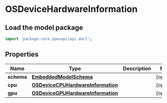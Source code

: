 # OSDeviceHardwareInformation

## Load the model package
```dart
import 'package:core_openapi/api.dart';
```

## Properties
Name | Type | Description | Notes
------------ | ------------- | ------------- | -------------
**schema** | [**EmbeddedModelSchema**](EmbeddedModelSchema) |  | [optional] 
**cpu** | [**OSDeviceCPUHardwareInformation**](OSDeviceCPUHardwareInformation) |  | [optional] 
**gpu** | [**OSDeviceGPUHardwareInformation**](OSDeviceGPUHardwareInformation) |  | [optional] 




